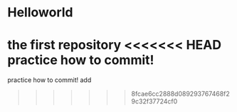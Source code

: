 # Helloworld
the first repository 
<<<<<<< HEAD
practice how to commit!
=======
practice how to commit!
add
>>>>>>> 8fcae6cc2888d089293767468f29c32f37724cf0
